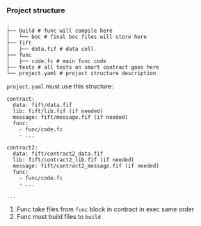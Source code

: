 ### Project structure

```
.
├── build # func will compile here
│   └── boc # final boc files will store here
├── fift
│   ├── data.fif # data cell
├── func
│   ├── code.fc # main func code
├── tests # all tests on smart contract goes here
└── project.yaml # project structure description
```

`project.yaml` must use this structure:

```
contract:
  data: fift/data.fif
  lib: fift/lib.fif (if needed)
  message: fift/message.fif (if needed)
  func:
    - func/code.fc
    - ...

contract2:
  data: fift/contract2_data.fif
  lib: fift/contract2_lib.fif (if needed)
  message: fift/contract2_message.fif (if needed)
  func:
    - func/code.fc
    - ...

...
```

1. Func take files from `func` block in contract in exec same order
2. Func must build files to `build`